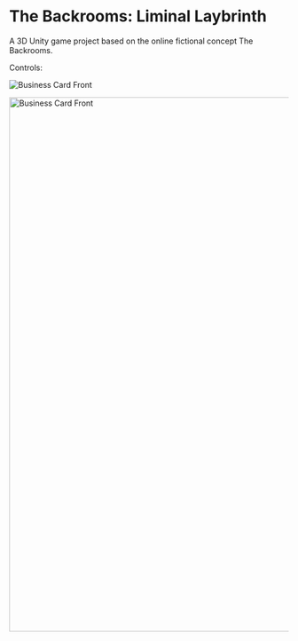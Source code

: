 # The Backrooms: Liminal Laybrinth

A 3D Unity game project based on the online fictional concept The Backrooms.

Controls:

![Business Card Front](https://github.com/user-attachments/assets/1adc2977-dc96-479f-88ba-7eb712f71b42)


<img width="963" alt="Business Card Front" src="https://github.com/user-attachments/assets/1adc2977-dc96-479f-88ba-7eb712f71b42" />

